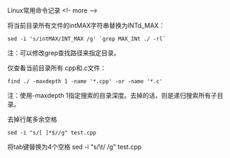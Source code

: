﻿---
layout: post
title: 
category : linux系统
tags : [linux]
---
Linux常用命令记录
<!- more -->

将当前目录所有文件的intMAX字符串替换为INTd_MAX：
```
sed -i 's/intMAX/INT_MAX /g' `grep MAX_INt ./ -rl` 
```
注：可以修改grep查找路径来指定目录。


仅查看当前目录所有.cpp和.c文件：
```
find ./ -maxdepth 1 -name '*.cpp' -or -name '*.c'
```
注：使用-maxdepth 1指定搜索的目录深度。去掉的话，则是递归搜索所有子目录。

去掉行尾多余空格
```
sed -i "s/[ ]*$//g" test.cpp
```
将tab键替换为4个空格
sed -i "s/\t/    /g" test.cpp
